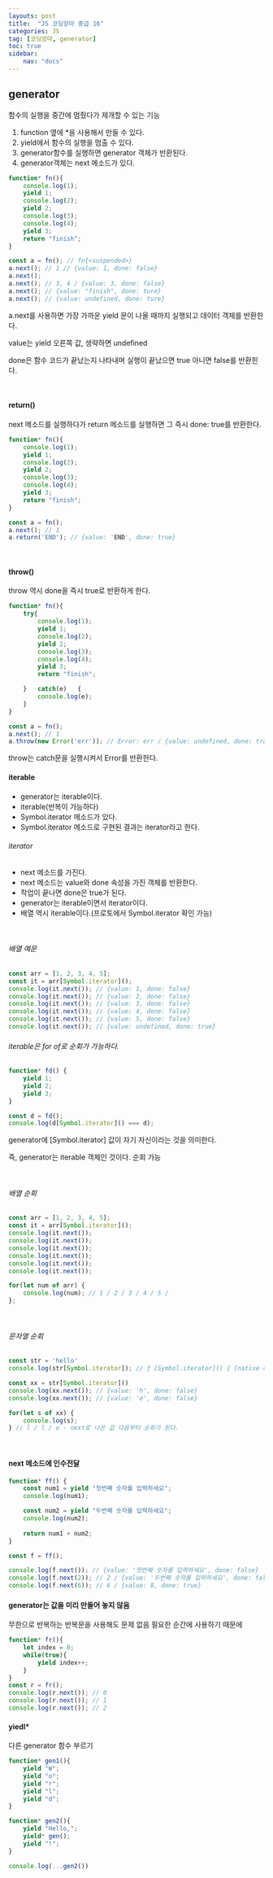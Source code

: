 ```yaml
---
layouts: post
title:  "JS 코딩앙마 중급 16"
categories: JS
tag: [코딩앙마, generator]
toc: true
sidebar:
    nav: "docs"
---
```


## generator

함수의 실행을 중간에 멈췄다가 제개할 수 있는 기능

1. function 옆에 *을 사용해서 만들 수 있다.
2. yield에서 함수의 실행을 멈출 수 있다.
3. generator함수를 실행하면 generator 객체가 반환된다.
4. generator객체는 next 메소드가 있다.
```js
function* fn(){
    console.log(1);
    yield 1;
    console.log(2);
    yield 2;
    console.log(3);
    console.log(4);
    yield 3;
    return "finish";
}

const a = fn(); // fn{<suspended>}
a.next(); // 1 // {value: 1, done: false}
a.next();
a.next(); // 3, 4 / {value: 3, done: false}
a.next(); // {value: "finish", done: ture}
a.next(); // {value: undefined, done: ture}
```
a.next를 사용하면 가장 가까운 yield 문이 나올 때까지 실행되고 데이터 객체를 반환한다.<br/>

value는 yield 오른쪽 값, 생략하면 undefined<br/>

done은 함수 코드가 끝났는지 나타내며 실행이 끝났으면 true 아니면 false를 반환힌다.

<br/>

#### return()

next 메소드를 실행하다가 return 메소드를 실행하면 그 즉시 done: true를 반환한다.
```js
function* fn(){
    console.log(1);
    yield 1;
    console.log(2);
    yield 2;
    console.log(3);
    console.log(4);
    yield 3;
    return "finish";
}

const a = fn();
a.next(); // 1
a.return('END'); // {value: 'END', done: true}
```

<br/>

#### throw()

throw 역시 done을 즉시 true로 반환하게 한다.
```js
function* fn(){
    try{
        console.log(1);
        yield 1;
        console.log(2);
        yield 2;
        console.log(3);
        console.log(4);
        yield 3;
        return "finish";

    }   catch(e)   {
        console.log(e);
    }
}

const a = fn();
a.next(); // 1
a.throw(new Error('err')); // Error: err / {value: undefined, done: true}
```
throw는 catch문을 실행시켜서 Error를 반환한다.

#### iterable

<ul>
<li>generator는 iterable이다.</li>
<li>iterable(반복이 가능하다)</li>
<li>Symbol.iterator 메소드가 있다.</li>
<li>Symbol.iterator 메소드로 구현된 결과는 iterator라고 한다.</li>
</ul>

###### iterator

<ul>
<li>next 메소드를 가진다.</li>
<li>next 메소드는 value와 done 속성을 가진 객체를 반환한다.</li>
<li>작업이 끝나면 done은 true가 된다.</li>
<li>generator는 iterable이면서 iterator이다.</li>
<li>배열 역시 iterable이다.(프로토에서 Symbol.iterator 확인 가능)</li>
</ul>

<br/>

###### 배열 예문

```js
const arr = [1, 2, 3, 4, 5];
const it = arr[Symbol.iterator]();
console.log(it.next()); // {value: 1, done: false}
console.log(it.next()); // {value: 2, done: false}
console.log(it.next()); // {value: 3, done: false}
console.log(it.next()); // {value: 4, done: false}
console.log(it.next()); // {value: 5, done: false}
console.log(it.next()); // {value: undefined, done: true}
```

###### iterable은 for of로 순회가 가능하다.

```js
function* fd() {
    yield 1;
    yield 2;
    yield 3;
}

const d = fd();
console.log(d[Symbol.iterator]() === d);
```
generator에 [Symbol.iterator] 값이 자기 자신이라는 것을 의미한다.<br/>

즉, generator는 iterable 객체인 것이다. 순회 가능

<br/>

###### 배열 순회

```js
const arr = [1, 2, 3, 4, 5];
const it = arr[Symbol.iterator]();
console.log(it.next());
console.log(it.next());
console.log(it.next());
console.log(it.next());
console.log(it.next());
console.log(it.next());

for(let num of arr) {
    console.log(num); // 1 / 2 / 3 / 4 / 5 /
};
```

<br/>

###### 문자열 순회

```js
const str = 'hello'
console.log(str[Symbol.iterator]); // ƒ [Symbol.iterator]() { [native code] }

const xx = str[Symbol.iterator]()
console.log(xx.next()); // {value: 'h', done: false}
console.log(xx.next()); // {value: 'e', done: false}

for(let s of xx) {
    console.log(s);
} // l / l / o - next로 나온 값 다음부터 순회가 된다.
```

<br/>

#### next 메소드에 인수전달

```js
function* ff() {
    const num1 = yield "첫번째 숫자를 입력하세요";
    console.log(num1);

    const num2 = yield "두번째 숫자를 입력하세요";
    console.log(num2);
    
    return num1 + num2;
}

const f = ff();

console.log(f.next()); // {value: '첫번째 숫자를 입력하세요', done: false}
console.log(f.next(2)); // 2 / {value: '두번째 숫자를 입력하세요', done: false}
console.log(f.next(6)); // 6 / {value: 8, done: true}
```

#### generator는 값을 미리 만들어 놓지 않음

무한으로 반복하는 반복문을 사용해도 문제 없음 필요한 순간에 사용하기 때문에
```js
function* fr(){
    let index = 0;
    while(true){
        yield index++;
    }
}
const r = fr();
console.log(r.next()); // 0
console.log(r.next()); // 1
console.log(r.next()); // 2
```

#### yiedl*

다른 generator 함수 부르기

```js
function* gen1(){
    yield "W";
    yield "o";
    yield "r";
    yield "l";
    yield "d";
}

function* gen2(){
    yield "Hello,";
    yield* gen();
    yield "!";
}

console.log(...gen2())
```